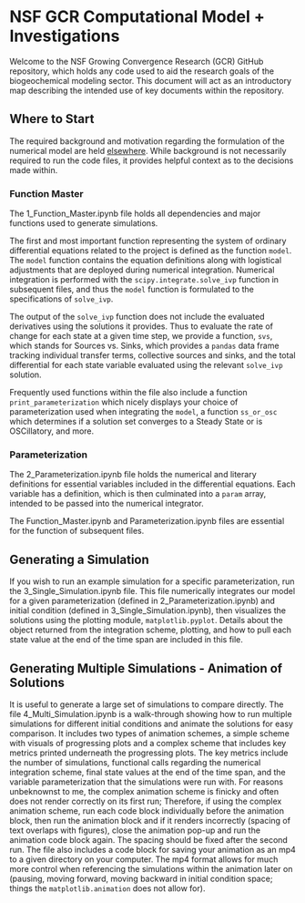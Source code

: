 # NSF GCR Computational Model + Investigations

Welcome to the NSF Growing Convergence Research (GCR) GitHub repository, which holds any code used to aid the research goals of the biogeochemical modeling sector. This document will act as an introductory map describing the intended use of key documents within the repository.

## Where to Start
The required background and motivation regarding the formulation of the numerical model are held [elsewhere](https://linktr.ee/nsf_gcr_project?utm_source=linktree_profile_share&ltsid=a69ffa86-f170-4fec-948f-d30d795412ce). While background is not necessarily required to run the code files, it provides helpful context as to the decisions made within. 

### Function Master

The 1_Function_Master.ipynb file holds all dependencies and major functions used to generate simulations. 

The first and most important function representing the system of ordinary differential equations related to the project is defined as the function `model`. The `model` function contains the equation definitions along with logistical adjustments that are deployed during numerical integration. Numerical integration is performed with the `scipy.integrate.solve_ivp` function in subsequent files, and thus the `model` function is formulated to the specifications of `solve_ivp`. 

The output of the `solve_ivp` function does not include the evaluated derivatives using the solutions it provides. Thus to evaluate the rate of change for each state at a given time step, we provide a function, `svs`, which stands for Sources vs. Sinks, which provides a `pandas` data frame tracking individual transfer terms, collective sources and sinks, and the total differential for each state variable evaluated using the relevant `solve_ivp` solution.   

Frequently used functions within the file also include a function `print_parameterization` which nicely displays your choice of parameterization used when integrating the `model`, a function `ss_or_osc` which determines if a solution set converges to a Steady State or is OSCillatory, and more. 

### Parameterization

The 2_Parameterization.ipynb file holds the numerical and literary definitions for essential variables included in the differential equations. Each variable has a definition, which is then culminated into a `param` array, intended to be passed into the numerical integrator. 

The Function_Master.ipynb and Parameterization.ipynb files are essential for the function of subsequent files. 

## Generating a Simulation 

If you wish to run an example simulation for a specific parameterization, run the 3_Single_Simulation.ipynb file. This file numerically integrates our model for a given parameterization (defined in 2_Parameterization.ipynb) and initial condition (defined in 3_Single_Simulation.ipynb), then visualizes the solutions using the plotting module, `matplotlib.pyplot`. Details about the object returned from the integration scheme, plotting, and how to pull each state value at the end of the time span are included in this file. 

## Generating Multiple Simulations - Animation of Solutions

It is useful to generate a large set of simulations to compare directly. The file 4_Multi_Simulation.ipynb is a walk-through showing how to run multiple simulations for different initial conditions and animate the solutions for easy comparison. It includes two types of animation schemes, a simple scheme with visuals of progressing plots and a complex scheme that includes key metrics printed underneath the progressing plots. The key metrics include the number of simulations, functional calls regarding the numerical integration scheme, final state values at the end of the time span, and the variable parameterization that the simulations were run with. For reasons unbeknownst to me, the complex animation scheme is finicky and often does not render correctly on its first run; Therefore, if using the complex animation scheme, run each code block individually before the animation block, then run the animation block and if it renders incorrectly (spacing of text overlaps with figures), close the animation pop-up and run the animation code block again. The spacing should be fixed after the second run. The file also includes a code block for saving your animation as an mp4 to a given directory on your computer. The mp4 format allows for much more control when referencing the simulations within the animation later on (pausing, moving forward, moving backward in initial condition space; things the `matplotlib.animation` does not allow for).







